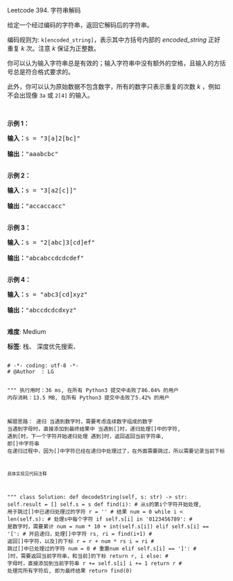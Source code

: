 Leetcode 394. 字符串解码
<p>给定一个经过编码的字符串，返回它解码后的字符串。</p>


<p>编码规则为: <code>k[encoded_string]</code>，表示其中方括号内部的 <em>encoded_string</em> 正好重复 <em>k</em> 次。注意 <em>k</em> 保证为正整数。</p>



<p>你可以认为输入字符串总是有效的；输入字符串中没有额外的空格，且输入的方括号总是符合格式要求的。</p>



<p>此外，你可以认为原始数据不包含数字，所有的数字只表示重复的次数 <em>k</em> ，例如不会出现像&nbsp;<code>3a</code>&nbsp;或&nbsp;<code>2[4]</code>&nbsp;的输入。</p>



<p>&nbsp;</p>



<p><strong>示例 1：</strong></p>



<pre><strong>输入：</strong>s = &quot;3[a]2[bc]&quot;

<strong>输出：</strong>&quot;aaabcbc&quot;

</pre>



<p><strong>示例 2：</strong></p>



<pre><strong>输入：</strong>s = &quot;3[a2[c]]&quot;

<strong>输出：</strong>&quot;accaccacc&quot;

</pre>



<p><strong>示例 3：</strong></p>



<pre><strong>输入：</strong>s = &quot;2[abc]3[cd]ef&quot;

<strong>输出：</strong>&quot;abcabccdcdcdef&quot;

</pre>



<p><strong>示例 4：</strong></p>



<pre><strong>输入：</strong>s = &quot;abc3[cd]xyz&quot;

<strong>输出：</strong>&quot;abccdcdcdxyz&quot;

</pre>





 **难度**: Medium



 **标签**: 栈、 深度优先搜索、 





<div class="hcb_wrap">
<pre class="prism undefined-numbers lang-python" data-lang="Python"><code>
# -*- coding: utf-8 -*-
# @Author  : LG


"""
执行用时：36 ms, 在所有 Python3 提交中击败了86.04% 的用户
内存消耗：13.5 MB, 在所有 Python3 提交中击败了5.42% 的用户

解题思路：
    递归
    当遇到数字时，需要考虑连续数字组成的数字
    当遇到字母时，直接添加到最终结果中
    当遇到[]时，递归处理[]中的字符,
        遇到[时，下一个字符开始递归处理
        遇到]时，返回返回当前字符串, 即[]中字符串
    在递归过程中，因为[]中字符已经在递归中处理过了，在外面需要跳过，所以需要记录当前下标

    具体实现见代码注释
"""
class Solution:
    def decodeString(self, s: str) -> str:
        self.result = []
        self.s = s
        def find(i):    # 从s的第i个字符开始处理, 用于跳过[]中已递归处理过的字符
            r = ''      # 结果
            num = 0
            while i < len(self.s):  # 处理s中每个字符
                if self.s[i] in '0123456789':   # 是数字时，需要累计
                    num = num * 10 + int(self.s[i])
                elif self.s[i] == '[':  # 开启递归，处理[]中字符
                    rs, ri = find(i+1)  # 返回[]中字符，以及]的下标
                    r = r + num * rs
                    i = ri  # 跳过[]中已处理过的字符
                    num = 0 # 重置num
                elif self.s[i] == ']':  # ]时，需要返回当前字符串，和当前]的下标
                    return r, i
                else:   # 字母时，直接添加到当前字符串
                    r += self.s[i]
                i += 1
            return r    # 处理完所有字符后, 即为最终结果
        return find(0)</code></pre></div>
